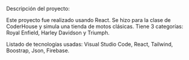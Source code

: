 Descripción del proyecto:

Este proyecto fue realizado usando React. Se hizo para la clase de CoderHouse y simula una tienda de motos clásicas. Tiene 3 categorías: Royal Enfield, Harley Davidson y Triumph.

Listado de tecnologías usadas:
Visual Studio Code, React, Tailwind, Boostrap, Json, Firebase.

